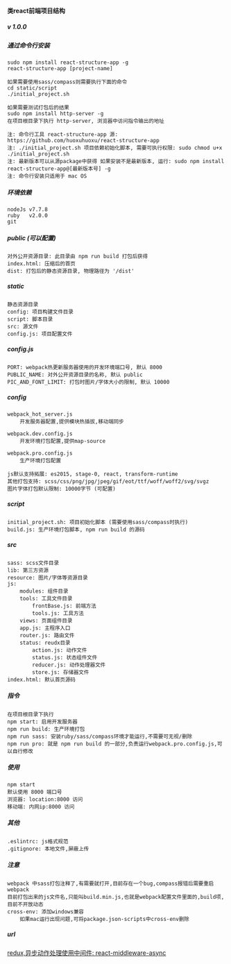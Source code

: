 #### 类react前端项目结构	
##### v 1.0.0

##### 通过命令行安装
	sudo npm install react-structure-app -g
	react-structure-app [project-name]

	如果需要使用sass/compass则需要执行下面的命令
	cd static/script
	./initial_project.sh

	如果需要测试打包后的结果
	sudo npm install http-server -g
	在项目根目录下执行 http-server, 浏览器中访问指令输出的地址

	注: 命令行工具 react-structure-app 源: https://github.com/huoxuhuoxu/react-structure-app
	注: ./initial_project.sh 项目依赖初始化脚本, 需要可执行权限: sudo chmod u+x ./initial_project.sh
	注: 最新版本可以从源package中获得 如果安装不是最新版本, 运行: sudo npm install react-structure-app@[最新版本号] -g
	注: 命令行安装只适用于 mac OS 


##### 环境依赖
	nodeJs v7.7.8
	ruby   v2.0.0
	git

##### public (可以配置)
	对外公开资源目录: 此目录由 npm run build 打包后获得
	index.html: 压缩后的首页
	dist: 打包后的静态资源目录, 物理路径为 '/dist'

##### static
	静态资源目录
	config: 项目构建文件目录
	script: 脚本目录
	src: 源文件
	config.js: 项目配置文件
	
##### config.js
	PORT: webpack热更新服务器使用的开发环境端口号, 默认 8000
	PUBLIC_NAME: 对外公开资源目录的名称, 默认 public
	PIC_AND_FONT_LIMIT: 打包时图片/字体大小的限制, 默认 10000

##### config
	webpack_hot_server.js
		开发服务器配置,提供模块热插拔,移动端同步
	
	webpack.dev.config.js
		开发环境打包配置,提供map-source
		
	webpack.pro.config.js
		生产环境打包配置
		
	js默认支持拓展: es2015, stage-0, react, transform-runtime
	其他打包支持: scss/css/png/jpg/jpeg/gif/eot/ttf/woff/woff2/svg/svgz
	图片字体打包默认限制: 10000字节 (可配置)
	
##### script
	initial_project.sh: 项目初始化脚本 (需要使用sass/compass时执行)
	build.js: 生产环境打包脚本, npm run build 的源码
	
##### src
	sass: scss文件目录
	lib: 第三方资源
	resource: 图片/字体等资源目录
	js:
		modules: 组件目录
		tools: 工具文件目录
			frontBase.js: 前端方法
			tools.js: 工具方法
		views: 页面组件目录
		app.js: 主程序入口
		router.js: 路由文件
		status: reudx目录
			action.js: 动作文件
			status.js: 状态组件文件
			reducer.js: 动作处理器文件
			store.js: 存储器文件
	index.html: 默认首页源码
				
	
		
##### 指令
	在项目根目录下执行
	npm start: 启用开发服务器
	npm run build: 生产环境打包 
	npm run sass: 安装ruby/sass/compass环境才能运行,不需要可无视/删除
	npm run pro: 就是 npm run build 的一部分,负责运行webpack.pro.config.js,可以自行修改


##### 使用
	npm start
	默认使用 8000 端口号
	浏览器: location:8000 访问
	移动端: 内网ip:8000 访问


##### 其他
	.eslintrc: js格式规范
	.gitignore: 本地文件,屏蔽上传


##### 注意
	webpack 中sass打包注释了,有需要就打开,目前存在一个bug,compass报错后需要重启webpack
	目前打包出来的js文件名,只能叫build.min.js,也就是webpack配置文件里面的,build项,目前不开放动态
	cross-env: 添加windows兼容
		如果mac运行出现问题,可将package.json-scripts中cross-env删除

##### url
[redux,异步动作处理使用中间件: react-middleware-async](https://github.com/huoxuhuoxu/redux-middleware-async)



